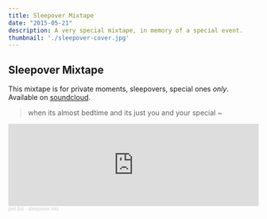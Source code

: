 ```yaml
---
title: Sleepover Mixtape
date: "2015-05-21"
description: A very special mixtape, in memory of a special event.
thumbnail: './sleepover-cover.jpg'
---
```


## Sleepover Mixtape

This mixtape is for private moments, sleepovers, special ones *only*. Available on <a href='https://soundcloud.com/joelbiz/sleepover-mix' target='_blank' rel='noopener noreferrer'>soundcloud</a>.

> when its almost bedtime and its just you and your special ~

<iframe width="100%" height="166" scrolling="no" frameborder="no" allow="autoplay" src="https://w.soundcloud.com/player/?url=https%3A//api.soundcloud.com/tracks/222804563&color=%23e1c8bd&auto_play=false&hide_related=false&show_comments=true&show_user=true&show_reposts=false&show_teaser=true"></iframe><div style="font-size: 10px; color: #cccccc;line-break: anywhere;word-break: normal;overflow: hidden;white-space: nowrap;text-overflow: ellipsis; font-family: Interstate,Lucida Grande,Lucida Sans Unicode,Lucida Sans,Garuda,Verdana,Tahoma,sans-serif;font-weight: 100;"><a href="https://soundcloud.com/joelbiz" title="joel.biz" target="_blank" style="color: #cccccc; text-decoration: none;">joel.biz</a> · <a href="https://soundcloud.com/joelbiz/sleepover-mix" title="sleepover mix" target="_blank" style="color: #cccccc; text-decoration: none;">sleepover mix</a></div>
